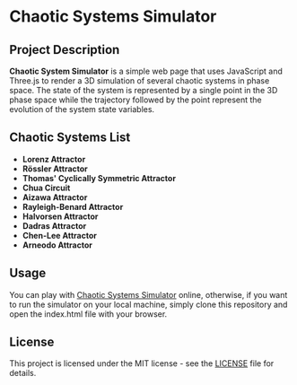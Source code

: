 # Chaotic Systems Simulator


## Project Description

**Chaotic System Simulator** is a simple web page that uses JavaScript and Three.js to render a 3D simulation of several chaotic systems in phase space.
The state of the system is represented by a single point in the 3D phase space while the trajectory followed by the point represent the evolution of the system state variables.

## Chaotic Systems List

- **Lorenz Attractor**
- **Rössler Attractor**
- **Thomas' Cyclically Symmetric Attractor**
- **Chua Circuit**
- **Aizawa Attractor**
- **Rayleigh-Benard Attractor**
- **Halvorsen Attractor**
- **Dadras Attractor**
- **Chen-Lee Attractor**
- **Arneodo Attractor**

## Usage

You can play with [Chaotic Systems Simulator]()
online, otherwise, if you want to run the simulator on your local machine, simply clone this repository and open the index.html file with your browser.

## License

This project is licensed under the MIT license - see the [LICENSE](LICENSE) file for details.
